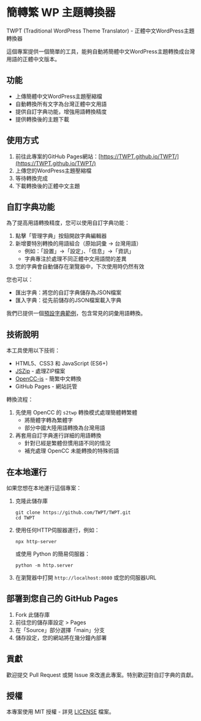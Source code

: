 # 簡轉繁 WP 主題轉換器

TWPT (Traditional WordPress Theme Translator) - 正體中文WordPress主題轉換器

這個專案提供一個簡單的工具，能夠自動將簡體中文WordPress主題轉換成台灣用語的正體中文版本。

## 功能

- 上傳簡體中文WordPress主題壓縮檔
- 自動轉換所有文字為台灣正體中文用語
- 提供自訂字典功能，增強用語轉換精度
- 提供轉換後的主題下載

## 使用方式

1. 前往此專案的GitHub Pages網站：[https://TWPT.github.io/TWPT/](https://TWPT.github.io/TWPT/)
2. 上傳您的WordPress主題壓縮檔
3. 等待轉換完成
4. 下載轉換後的正體中文主題

## 自訂字典功能

為了提高用語轉換精度，您可以使用自訂字典功能：

1. 點擊「管理字典」按鈕開啟字典編輯器
2. 新增要特別轉換的用語組合（原始詞彙 → 台灣用語）
   - 例如：「設置」→「設定」、「信息」→「資訊」
   - 字典專注於處理不同正體中文用語間的差異
3. 您的字典會自動儲存在瀏覽器中，下次使用時仍然有效

您也可以：
- 匯出字典：將您的自訂字典儲存為JSON檔案
- 匯入字典：從先前儲存的JSON檔案載入字典

我們已提供一個[預設字典範例](default_dictionary.json)，包含常見的詞彙用語轉換。

## 技術說明

本工具使用以下技術：

- HTML5、CSS3 和 JavaScript (ES6+)
- [JSZip](https://stuk.github.io/jszip/) - 處理ZIP檔案
- [OpenCC-js](https://github.com/nk2028/opencc-js) - 簡繁中文轉換
- GitHub Pages - 網站託管

轉換流程：
1. 先使用 OpenCC 的 `s2twp` 轉換模式處理簡體轉繁體
   - 將簡體字轉為繁體字
   - 部分中國大陸用語轉換為台灣用語
2. 再套用自訂字典進行詳細的用語轉換
   - 針對已經是繁體但慣用語不同的情況
   - 補充處理 OpenCC 未能轉換的特殊術語

## 在本地運行

如果您想在本地運行這個專案：

1. 克隆此儲存庫
   ```
   git clone https://github.com/TWPT/TWPT.git
   cd TWPT
   ```

2. 使用任何HTTP伺服器運行，例如：
   ```
   npx http-server
   ```
   或使用 Python 的簡易伺服器：
   ```
   python -m http.server
   ```

3. 在瀏覽器中打開 `http://localhost:8080` 或您的伺服器URL

## 部署到您自己的 GitHub Pages

1. Fork 此儲存庫
2. 前往您的儲存庫設定 > Pages
3. 在「Source」部分選擇「main」分支
4. 儲存設定，您的網站將在幾分鐘內部署

## 貢獻

歡迎提交 Pull Request 或開 Issue 來改進此專案。特別歡迎對自訂字典的貢獻。

## 授權

本專案使用 MIT 授權 - 詳見 [LICENSE](LICENSE) 檔案。 
